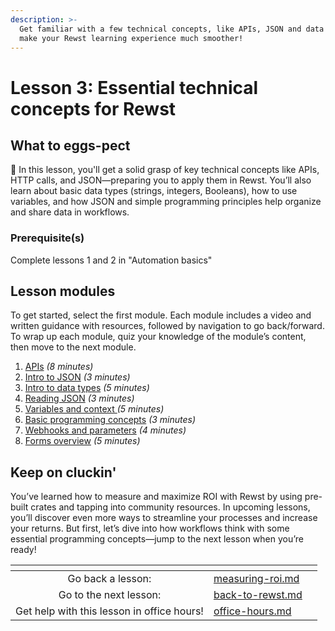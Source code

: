 ```yaml
---
description: >-
  Get familiar with a few technical concepts, like APIs, JSON and data types, to
  make your Rewst learning experience much smoother!
---
```


# Lesson 3: Essential technical concepts for Rewst

## What to eggs-pect

:egg: In this lesson, you'll get a solid grasp of key technical concepts like APIs, HTTP calls, and JSON—preparing you to apply them in Rewst. You’ll also learn about basic data types (strings, integers, Booleans), how to use variables, and how JSON and simple programming principles help organize and share data in workflows.

### Prerequisite(s)

Complete lessons 1 and 2 in "Automation basics"

## Lesson modules

To get started, select the first module. Each module includes a video and written guidance with resources, followed by navigation to go back/forward. To wrap up each module, quiz your knowledge of the module’s content, then move to the next module.

1. [APIs](intro-to-jinja-json-the-context.md) _(8 minutes)_&#x20;
2. [Intro to JSON](basic-jinja-syntax-and-filters.md) _(3 minutes)_&#x20;
3. [Intro to data types](jinja-list-comprehension.md) _(5 minutes)_&#x20;
4. [Reading JSON](jinja-list-comprehension-1.md) _(3 minutes)_&#x20;
5. [Variables and context ](jinja-list-comprehension-2.md)_(5 minutes)_&#x20;
6. [Basic programming concepts](jinja-list-comprehension-3.md) _(3 minutes)_&#x20;
7. [Webhooks and parameters](jinja-list-comprehension-4.md) _(4 minutes)_&#x20;
8. [Forms overview](jinja-list-comprehension-5.md) _(5 minutes)_&#x20;

## Keep on cluckin'

You’ve learned how to measure and maximize ROI with Rewst by using pre-built crates and tapping into community resources. In upcoming lessons, you’ll discover even more ways to streamline your processes and increase your returns. But first, let’s dive into how workflows think with some essential programming concepts—jump to the next lesson when you’re ready!

<table data-card-size="large" data-column-title-hidden data-view="cards" data-full-width="false"><thead><tr><th align="center"></th><th data-type="content-ref"></th><th data-hidden data-card-target data-type="content-ref"></th></tr></thead><tbody><tr><td align="center">Go back a lesson:</td><td><a href="../measuring-roi.md">measuring-roi.md</a></td><td></td></tr><tr><td align="center">Go to the next lesson:</td><td><a href="../back-to-rewst.md">back-to-rewst.md</a></td><td></td></tr><tr><td align="center">Get help with this lesson in office hours!</td><td><a href="../../office-hours.md">office-hours.md</a></td><td></td></tr></tbody></table>

